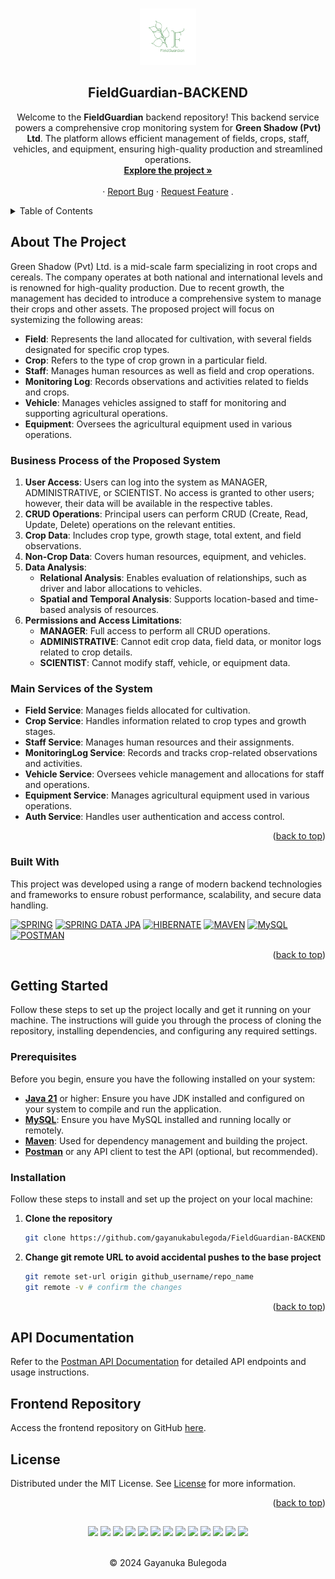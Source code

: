 <a id="readme-top"></a>

<!-- PROJECT LOGO -->
<br />
<div align="center">
  <a href="https://github.com/gayanukabulegoda/FieldGuardian-BACKEND">
    <img src="/src/main/resources/assets/FieldGuardian-logo-for-readme.png" alt="FieldGuardian Logo" width="90" height="90">
  </a>

<h2 align="center">FieldGuardian-BACKEND</h2>

  <p align="center">
   Welcome to the <strong>FieldGuardian</strong> backend repository! This backend service powers a comprehensive crop monitoring system for <strong>Green Shadow (Pvt) Ltd</strong>. The platform allows efficient management of fields, crops, staff, vehicles, and equipment, ensuring high-quality production and streamlined operations.
    <br />
    <a href="https://github.com/gayanukabulegoda/FieldGuardian-BACKEND/tree/main/src/main/java/lk/ijse/fieldguardianbackend"><strong>Explore the project »</strong></a>
    <br />
    <br />
    ·
    <a href="https://github.com/gayanukabulegoda/FieldGuardian-BACKEND/issues/new?labels=bug">Report Bug</a>
    ·
    <a href="https://github.com/gayanukabulegoda/FieldGuardian-BACKEND/issues/new?labels=enhancement">Request Feature</a>
    .
  </p>
</div>

<!-- TABLE OF CONTENTS -->
<details>
  <summary>Table of Contents</summary>
  <ol>
    <li>
      <a href="#about-the-project">About The Project</a>
      <ul>
        <li><a href="#built-with">Built With</a></li>
      </ul>
    </li>
    <li>
      <a href="#getting-started">Getting Started</a>
      <ul>
        <li><a href="#prerequisites">Prerequisites</a></li>
        <li><a href="#installation">Installation</a></li>
      </ul>
    </li>
    <li>
      <a href="#api-documentation">API Documentation</a>
    </li>
    <li>
      <a href="#frontend-repository">Frontend Repository</a>
    </li>
    <li><a href="#license">License</a></li>
  </ol>
</details>

<!-- ABOUT THE PROJECT -->

## About The Project

Green Shadow (Pvt) Ltd. is a mid-scale farm specializing in root crops and cereals. The company operates at both national and international levels and is renowned for high-quality production. Due to recent growth, the management has decided to introduce a comprehensive system to manage their crops and other assets. The proposed project will focus on systemizing the following areas:

- **Field**: Represents the land allocated for cultivation, with several fields designated for specific crop types.
- **Crop**: Refers to the type of crop grown in a particular field.
- **Staff**: Manages human resources as well as field and crop operations.
- **Monitoring Log**: Records observations and activities related to fields and crops.
- **Vehicle**: Manages vehicles assigned to staff for monitoring and supporting agricultural operations.
- **Equipment**: Oversees the agricultural equipment used in various operations.

### Business Process of the Proposed System

1. **User Access**: Users can log into the system as MANAGER, ADMINISTRATIVE, or SCIENTIST. No access is granted to other users; however, their data will be available in the respective tables.
2. **CRUD Operations**: Principal users can perform CRUD (Create, Read, Update, Delete) operations on the relevant entities.
3. **Crop Data**: Includes crop type, growth stage, total extent, and field observations.
4. **Non-Crop Data**: Covers human resources, equipment, and vehicles.
5. **Data Analysis**:
    - **Relational Analysis**: Enables evaluation of relationships, such as driver and labor allocations to vehicles.
    - **Spatial and Temporal Analysis**: Supports location-based and time-based analysis of resources.
6. **Permissions and Access Limitations**:
    - **MANAGER**: Full access to perform all CRUD operations.
    - **ADMINISTRATIVE**: Cannot edit crop data, field data, or monitor logs related to crop details.
    - **SCIENTIST**: Cannot modify staff, vehicle, or equipment data.

### Main Services of the System

- **Field Service**: Manages fields allocated for cultivation.
- **Crop Service**: Handles information related to crop types and growth stages.
- **Staff Service**: Manages human resources and their assignments.
- **MonitoringLog Service**: Records and tracks crop-related observations and activities.
- **Vehicle Service**: Oversees vehicle management and allocations for staff and operations.
- **Equipment Service**: Manages agricultural equipment used in various operations.
- **Auth Service**: Handles user authentication and access control.

<p align="right">(<a href="#readme-top">back to top</a>)</p>

### Built With

This project was developed using a range of modern backend technologies and frameworks to ensure robust performance, scalability, and secure data handling.

[![SPRING](https://img.shields.io/badge/Spring_Framework-black?style=for-the-badge&logo=spring&logoColor=green)](https://spring.io/projects/spring-framework)
[![SPRING DATA JPA](https://img.shields.io/badge/Spring_Data_JPA-black?style=for-the-badge&logo=spring&logoColor=green)](https://spring.io/projects/spring-data-jpa)
[![HIBERNATE](https://img.shields.io/badge/Hibernate-black?style=for-the-badge&logo=Hibernate&logoColor=BBAE79)](https://hibernate.org/orm/)
[![MAVEN](https://img.shields.io/badge/Maven-black?style=for-the-badge&logo=apachemaven&logoColor=C77361)](https://maven.apache.org/download.cgi)
[![MySQL](https://img.shields.io/badge/Mysql-black?style=for-the-badge&logo=mysql&logoColor=08668E)](https://www.mysql.com/downloads/)
[![POSTMAN](https://img.shields.io/badge/Postman-black?style=for-the-badge&logo=Postman&logoColor=FF713D)](https://www.postman.com/downloads/)

<p align="right">(<a href="#readme-top">back to top</a>)</p>

<!-- GETTING STARTED -->

## Getting Started

Follow these steps to set up the project locally and get it running on your machine. The instructions will guide you through the process of cloning the repository, installing dependencies, and configuring any required settings.

### Prerequisites

Before you begin, ensure you have the following installed on your system:

- **[Java 21](https://www.oracle.com/java/technologies/javase/jdk21-archive-downloads.html)** or higher: Ensure you have JDK installed and configured on your system to compile and run the application.
- **[MySQL](https://dev.mysql.com/downloads/)**: Ensure you have MySQL installed and running locally or remotely.
- **[Maven](https://mvnrepository.com/)**: Used for dependency management and building the project.
- **[Postman](https://www.postman.com/downloads/)** or any API client to test the API (optional, but recommended).

### Installation

Follow these steps to install and set up the project on your local machine:

1. **Clone the repository**

   ```sh
   git clone https://github.com/gayanukabulegoda/FieldGuardian-BACKEND.git

2. **Change git remote URL to avoid accidental pushes to the base project**
   ```sh
   git remote set-url origin github_username/repo_name
   git remote -v # confirm the changes
   ```
<p align="right">(<a href="#readme-top">back to top</a>)</p>

## API Documentation
Refer to the [Postman API Documentation](https://documenter.getpostman.com/view/36681432/2sAYBaBAHq) for detailed API endpoints and usage instructions.

## Frontend Repository
Access the frontend repository on GitHub [here](https://github.com/gayanukabulegoda/FieldGuardian-FRONTEND).

## License
Distributed under the MIT License. See [License](LICENSE) for more information.
<p align="right">(<a href="#readme-top">back to top</a>)</p>

##

<div align="center">
<a href="https://github.com/gayanukabulegoda" target="_blank"><img src="https://img.shields.io/badge/GitHub-100000?style=for-the-badge&logo=github&logoColor=white"></a>
<a href="https://git-scm.com/" target="_blank"><img src="https://img.shields.io/badge/Git-100000?style=for-the-badge&logo=git&logoColor=white"></a>
<a href="https://spring.io/projects/spring-boot" target="_blank"><img src = "https://img.shields.io/badge/Spring_Boot-100000?style=for-the-badge&logo=spring-boot&logoColor=white"></a>
<a href="https://spring.io/projects/spring-data-jpa" target="_blank"><img src = "https://img.shields.io/badge/Spring_Data_JPA-100000?style=for-the-badge&logo=spring&logoColor=white"></a>
<a href="https://spring.io/projects/spring-security" target="_blank"><img src = "https://img.shields.io/badge/Spring_Security-100000?style=for-the-badge&logo=Spring-Security&logoColor=white"></a>
<a href="https://hibernate.org/orm/releases/5.6/" target="_blank"><img src="https://img.shields.io/badge/Hibernate-100000?style=for-the-badge&logo=Hibernate&logoColor=white"></a>
<a href="https://jwt.io/" target="_blank"><img src = "https://img.shields.io/badge/JWT-100000?style=for-the-badge&logo=JSON%20web%20tokens&logoColor=white"></a>
<a href="https://www.json.org/json-en.html" target="_blank"><img src = "https://img.shields.io/badge/json-100000?style=for-the-badge&logo=json&logoColor=white"></a>
<a href="https://docs.oracle.com/javase/jndi/docs.html" target="blank"><img src = "https://img.shields.io/badge/JNDI-100000?style=for-the-badge&logo=oracle&logoColor=white"></a>
<a href="https://maven.apache.org/download.cgi" target="blank"><img src = "https://img.shields.io/badge/Maven-100000?style=for-the-badge&logo=apachemaven&logoColor=white"></a>
<a href="https://www.mysql.com/downloads/" target="blank"><img src = "https://img.shields.io/badge/Mysql-100000?style=for-the-badge&logo=mysql&logoColor=white"></a>
<a href="https://logback.qos.ch/documentation.html" target="_blank"><img src = "https://img.shields.io/badge/Logback-100000?style=for-the-badge&logo=ko-fi&logoColor=white"></a>
<a href="https://www.postman.com/downloads/" target="blank"><img src = "https://img.shields.io/badge/Postman-100000?style=for-the-badge&logo=Postman&logoColor=white"></a>
</div> <br>
<p align="center">
  &copy; 2024 Gayanuka Bulegoda
</p>